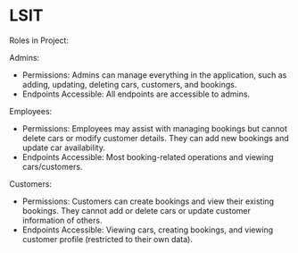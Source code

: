 # LSIT
Roles in Project:

Admins:
- Permissions: Admins can manage everything in the application, such as adding, updating, deleting cars, customers, and bookings.
- Endpoints Accessible: All endpoints are accessible to admins.

Employees:
- Permissions: Employees may assist with managing bookings but cannot delete cars or modify customer details. They can add new bookings and update car availability.
- Endpoints Accessible: Most booking-related operations and viewing cars/customers.

Customers:
- Permissions: Customers can create bookings and view their existing bookings. They cannot add or delete cars or update customer information of others.
- Endpoints Accessible: Viewing cars, creating bookings, and viewing customer profile (restricted to their own data).